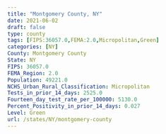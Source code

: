 ```yaml
---
title: "Montgomery County, NY"
date: 2021-06-02
draft: false
type: county
tags: [FIPS:36057.0,FEMA:2.0,Micropolitan,Green]
categories: [NY]
County: Montgomery County
State: NY
FIPS: 36057.0
FEMA_Region: 2.0
Population: 49221.0
NCHS_Urban_Rural_Classification: Micropolitan
Tests_in_prior_14_days: 2525.0
Fourteen_day_test_rate_per_100000: 5130.0
Percent_Positivity_in_prior_14_days: 0.027
Level: Green
url: /states/NY/montgomery-county
---
```




